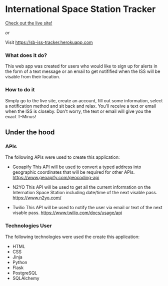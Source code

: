 # International Space Station Tracker

[Check out the live site!](https://sb-iss-tracker.herokuapp.com/)

*or*

Visit https://sb-iss-tracker.herokuapp.com

### What does it do?

This web app was created for users who would like to sign up for alerts in the form of a text message or an email to get notifified when the ISS will 
be visable from their location. 

### How to do it

Simply go to the live site, create an account, fill out some information, select a notification method and sit back and relax. You'll receive a text or email when the ISS is closeby. Don't worry,
the text or email will give you the exact T-Minus!

## Under the hood

### APIs

The following APIs were used to create this application:

- Geoapify
This API will be used to convert a typed address into geographic coordinates that will be required for other APIs.
https://www.geoapify.com/geocoding-api

- N2YO
This API will be used to get all the current information on the Internation Space Station including date/time of the next visable pass.
https://www.n2yo.com/

- Twilio
This API will be used to notify the user via email or text of the next visable pass.
https://www.twilio.com/docs/usage/api

### Technologies User

The following technologies were used the create this application:

- HTML
- CSS
- Jinja
- Python
- Flask
- PostgreSQL
- SQLAlchemy
